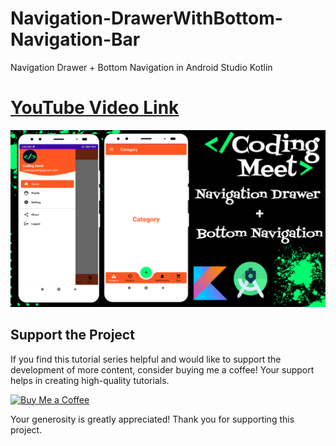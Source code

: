 # Navigation-DrawerWithBottom-Navigation-Bar
Navigation Drawer + Bottom Navigation in Android Studio Kotlin

# [YouTube Video Link](https://youtu.be/VL_ccRojUTI)

![Navigation Drawer with Bottom Navigation App](screenshot/img1.png)


## Support the Project

If you find this tutorial series helpful and would like to support the development of more content, consider buying me a coffee! Your support helps in creating high-quality tutorials.

[![Buy Me a Coffee](https://img.shields.io/badge/Buy%20Me%20a%20Coffee-Donate-orange?style=for-the-badge&logo=buy-me-a-coffee)](https://www.buymeacoffee.com/codingmeet)

Your generosity is greatly appreciated! Thank you for supporting this project.


